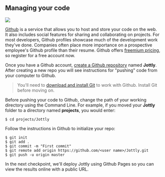 ## Managing your code

![](https://bloc-books.s3.amazonaws.com/jottly/github.png)

[Github](http://github.com) is a service that allows you to host and store your code on the web. It also includes social features for sharing and collaborating on projects. For most developers, Github profiles showcase much of the development work they've done. Companies often place more importance on a prospective employee's Github profile than their resume. Github offers [freemium pricing](https://github.com/plans), so register for a free account now.

Once you have a Github account, [create a Github repository](https://help.github.com/articles/create-a-repo) named **Jottly**. After creating a new repo you will see instructions for "pushing" code from your computer to Github.

> You'll need to [download and install Git](http://git-scm.com/downloads) to work with Github. Install Git before moving on.

Before pushing your code to Github, change the path of your working directory using the Command Line. For example, if you moved your **Jottly** folder to a directory named **projects**, you would enter:

```bash(Terminal)
$ cd projects/Jottly
```

Follow the instructions in Github to initialize your repo:

```bash(Terminal)
$ git init
$ git add .
$ git commit -m "First commit"
$ git remote add origin https://github.com/<user name>/Jottly.git
$ git push -u origin master
```

In the next checkpoint, we'll deploy Jottly using Github Pages so you can view the results online with a public URL.